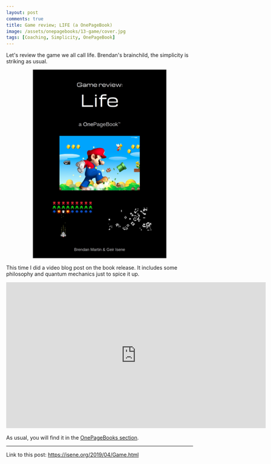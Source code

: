 ```yaml
---
layout: post
comments: true
title: Game review; LIFE (a OnePageBook)
image: /assets/onepagebooks/13-game/cover.jpg
tags: [Coaching, Simplicity, OnePageBook]
---
```

Let's review the game we all call life. Brendan's brainchild, the simplicity is striking as usual.

<p style="text-align:center"><a href="{{ site.url }}/assets/onepagebooks/13-game/1PB_Game.pdf"><img src="/assets/onepagebooks/13-game/cover.jpg" width="360" alt="Simple" /></a></p>

This time I did a video blog post on the book release. It includes some philosophy and quantum mechanics just to spice it up.

<center><iframe width="700" height="394" src="https://www.youtube.com/embed/KQ0hLcanf7E" frameborder="0" allow="accelerometer; autoplay; encrypted-media; gyroscope; picture-in-picture" allowfullscreen></iframe> </center>

As usual, you will find it in the [OnePageBooks section](/onepagebooks#1pb-13-game-review-life").

---
Link to this post: <https://isene.org/2019/04/Game.html>
